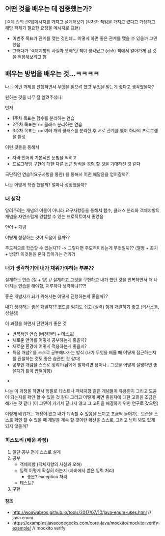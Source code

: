 ## 어떤 것을 배우는 데 집중했는가?
[객체 간의 관계]메시지를 가지고 설계해보기 (각자가 책임을 가지고 있다고 가정하고 해당 객체가 필요한 요청을 메시지로 표현)
- 이번주 목표가 관계를 맺는 것인데... 어떻게 하면 좋은 관계를 맺을 수 있을까 고민했음
- 그러다가 '객체지향의 사실과 오해'란 책이 생각났고 (ch5) 책에서 알아가게 된 것을 적용해보려고 함



## 배우는 방법을 배우는 것...ㅋㅋㅋㅋ

나는 이번 과제를 진행하면서 무엇을 얻으려 했고 무엇을 얻는게 좋다고 생각했을까?

원하는 것을 너무 잘 알려주셨다. 

먼저 
- 1주차 목표는 함수를 분리하는 연습
- 2주차 목표는 += 클래스 분리하는 연습
- 3주차 목표는 += 여러 개의 클래스를 분리한 후 서로 관계를 맺어 하나의 프로그램을 완성

이런 것들을 통해서
- 자바 언어의 기본적인 문법을 익히고
- 프로그래밍 구현에 대한 다른 접근 방식을 경험
할 것을 기대하신 것 같다

극단적인 연습?(요구사항을 통한) 을 통해서 어떤 깨달음을 얻어갈까?

나는 어떻게 학습 했을까?
얼마나 성장했을까?


### 내 생각
알려주려는 개념의 이름이 아니라 요구사항등을 통해서 함수, 클래스 분리와 객체지향의 개념을 자연스럽게 경험할 수 있는 프로젝트여서 좋았음


언어 + 개념



어떻게 성장하는 것이 도움이 될까??

주도적으로 학습할 수 있는지?? -> 그렇다면 주도적이라는게 무엇일까?? (열정 + 끈기 + 방향? 이것들을 혼자 잡아가는 건가?) 





### 내가 생각하기에 내가 채워가야하는 부분??
설계하는 연습 (질 + 양) // 설계하고 그것을 구현하고 내가 했던 것을 반복하면서 더 나아지는 연습을 해야함, 지루하다 생각하냐???!

좋은 개발자가 되기 위해서는 어떻게 진행하는게 좋을까??

내가 생각하는 좋은 개발자??
코드를 읽기도 쉽고 (실력)
함께 개발하기 좋고 (의사소통, 성실성)


이 과정을 하면서 단련하기 좋은 것
- 반복적인 연습 (버전관리 + 테스트)
- 새로운 언어를 어떻게 공부하는게 좋을지?
- 새로운 환경에 어떻게 적응하는게 좋을지?
- 특정 개념? 을 스스로 공부해나가는 방식 (내가 무엇을 배울 때 어떻게 접근하는지를 관찰하는 것도 좋은 습관인 것 같다)
- 공부한 개념을 스스로 정리? (남에게 말하려면 용어나.. 그것을 어떻게 설명하면 좋을지가 틀이 잡혀야함)

+
나는 이 과정을 하면서 정말로 테스트나 객체지향 같은 개념들이 유용한지 그리고 도움이 되는지를 확인 할 수 있을 것 같다
그리고 어떻게 짜면 좋을지에 대한 고민을 조금은 해가는 것 같다 (이 고민이 거기서 끝나지 않고 그 고민을 해결하기 위한 연구로 갔으면)


이렇게 배워가는 과정이 있고 내가 계속할 수 있음을 느끼고
조금씩 늘어가는 모습을 스스로 확인 할 수 있을 때 
개발을 계속 할 것이란 확신을 스스로, 그리고 남이 봐도 있게 되지 않을까?




### 히스토리 (배운 과정)
1. 일단 공부 전에 스스로 설계
2. 공부
    - 객체지향 (객체지향의 사실과 오해)
    - 입력 어떻게 확실히 하는지 (자바에서 받은 입력 처리)
        - 좋은? exception 처리
    - 테스트?
3. 구현


#### 참조
- http://woowabros.github.io/tools/2017/07/10/java-enum-uses.html // java enum
- https://examples.javacodegeeks.com/core-java/mockito/mockito-verify-example/ // mockito verify